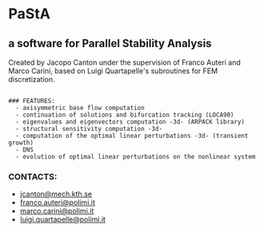 # PaStA

## a software for Parallel Stability Analysis

 Created by Jacopo Canton under the supervision of Franco Auteri and Marco
 Carini, based on Luigi Quartapelle's subroutines for FEM discretization.
~~~~~~~~~~~~~~~~~~~~~~~~~~~~~~~~~~~~~~~~~~~~~~~~~~~~~~~~~~~~~~~~~~~~~~~~~~~~~~

### FEATURES:
  - axisymmetric base flow computation
  - continuation of solutions and bifurcation tracking (LOCA90)
  - eigenvalues and eigenvectors computation -3d- (ARPACK library)
  - structural sensitivity computation -3d-
  - computation of the optimal linear perturbations -3d- (transient growth)
  - DNS
  - evolution of optimal linear perturbations on the nonlinear system
~~~~~~~~~~~~~~~~~~~~~~~~~~~~~~~~~~~~~~~~~~~~~~~~~~~~~~~~~~~~~~~~~~~~~~~~~~~~~~

### CONTACTS:
  - jcanton@mech.kth.se
  - franco.auteri@polimi.it
  - marco.carini@polimi.it
  - luigi.quartapelle@polimi.it
~~~~~~~~~~~~~~~~~~~~~~~~~~~~~~~~~~~~~~~~~~~~~~~~~~~~~~~~~~~~~~~~~~~~~~~~~~~~~~
